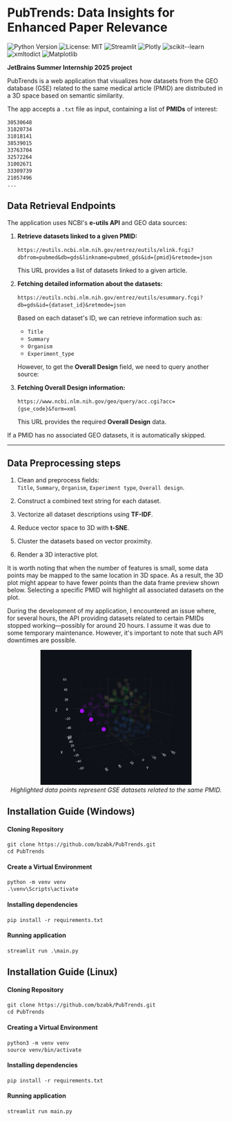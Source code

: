 # PubTrends: Data Insights for Enhanced Paper Relevance
![Python Version](https://img.shields.io/badge/Python-3.10-blue.svg)
![License: MIT](https://img.shields.io/badge/License-MIT-yellow.svg)
![Streamlit](https://img.shields.io/badge/Streamlit-1.44.1-red?logo=streamlit)
![Plotly](https://img.shields.io/badge/Plotly-6.0.1-blue?logo=plotly)
![scikit--learn](https://img.shields.io/badge/scikit--learn-1.6.1-orange?logo=scikit-learn)
![xmltodict](https://img.shields.io/badge/xmltodict-0.14.2-lightgrey)
![Matplotlib](https://img.shields.io/badge/Matplotlib-3.10.1-darkgreen)

**JetBrains Summer Internship 2025 project**

PubTrends is a web application that visualizes how datasets from the GEO database (GSE) related to the same medical article (PMID) are distributed in a 3D space based on semantic similarity.

The app accepts a `.txt` file as input, containing a list of **PMIDs** of interest:

```text
30530648
31820734
31018141
38539015
33763704
32572264
31002671
33309739
21057496
...
```
## Data Retrieval Endpoints

The application uses NCBI's **e-utils API** and GEO data sources:

1. **Retrieve datasets linked to a given PMID:**

   `https://eutils.ncbi.nlm.nih.gov/entrez/eutils/elink.fcgi?dbfrom=pubmed&db=gds&linkname=pubmed_gds&id={pmid}&retmode=json`

   This URL provides a list of datasets linked to a given article.

2. **Fetching detailed information about the datasets:**

   `https://eutils.ncbi.nlm.nih.gov/entrez/eutils/esummary.fcgi?db=gds&id={dataset_id}&retmode=json`

   Based on each dataset's ID, we can retrieve information such as:
   - `Title`
   - `Summary`
   - `Organism`
   - `Experiment_type`
   
   However, to get the **Overall Design** field, we need to query another source:

3. **Fetching Overall Design information:**

   `https://www.ncbi.nlm.nih.gov/geo/query/acc.cgi?acc={gse_code}&form=xml`

   This URL provides the required **Overall Design** data.

 If a PMID has no associated GEO datasets, it is automatically skipped.

---

## Data Preprocessing steps

1. Clean and preprocess fields:  
`Title`, `Summary`, `Organism`, `Experiment type`, `Overall design`.

2. Construct a combined text string for each dataset.

3. Vectorize all dataset descriptions using **TF-IDF**.

4. Reduce vector space to 3D with **t-SNE**.

5. Cluster the datasets based on vector proximity.

6. Render a 3D interactive plot.

It is worth noting that when the number of features is small, some data points may be mapped to the same location in 3D space. 
As a result, the 3D plot might appear to have fewer points than the data frame preview shown below.
Selecting a specific PMID will highlight all associated datasets on the plot.

During the development of my application, I encountered an issue where, for several hours, 
the API providing datasets related to certain PMIDs stopped working—possibly for around 20 hours. 
I assume it was due to some temporary maintenance. 
However, it's important to note that such API downtimes are possible.

<p align="center">
  <img src="App/Static/plot.png" alt="3D Dataset Clustering" width="350"><br>
  <em>Highlighted data points represent GSE datasets related to the same PMID.</em>
</p>

## Installation Guide (Windows)
#### Cloning Repository
```
git clone https://github.com/bzabk/PubTrends.git
cd PubTrends
```
#### Create a Virtual Environment
```
python -m venv venv
.\venv\Scripts\activate
```
#### Installing dependencies
```
pip install -r requirements.txt
```
#### Running application
```
streamlit run .\main.py    
```

## Installation Guide (Linux)
#### Cloning Repository
```
git clone https://github.com/bzabk/PubTrends.git
cd PubTrends
```
#### Creating a Virtual Environment
```
python3 -m venv venv
source venv/bin/activate
```
#### Installing dependencies
```
pip install -r requirements.txt
```
#### Running application
```
streamlit run main.py
```